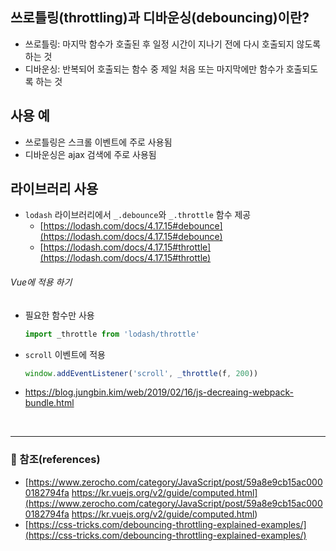 
## 쓰로틀링(throttling)과 디바운싱(debouncing)이란?
* 쓰로틀링: 마지막 함수가 호출된 후 일정 시간이 지나기 전에 다시 호출되지 않도록 하는 것
* 디바운싱: 반복되어 호출되는 함수 중 제일 처음 또는 마지막에만 함수가 호출되도록 하는 것

## 사용 예
* 쓰로틀링은 스크롤 이벤트에 주로 사용됨
* 디바운싱은 ajax 검색에 주로 사용됨

## 라이브러리 사용
* `lodash` 라이브러리에서 `_.debounce`와 `_.throttle` 함수 제공
    * [https://lodash.com/docs/4.17.15#debounce](https://lodash.com/docs/4.17.15#debounce)
    * [https://lodash.com/docs/4.17.15#throttle](https://lodash.com/docs/4.17.15#throttle)

###### Vue에 적용 하기
* 필요한 함수만 사용
    ```js
    import _throttle from 'lodash/throttle'
    ```
* `scroll` 이벤트에 적용
    ```js
    window.addEventListener('scroll', _throttle(f, 200))
    ```
* https://blog.jungbin.kim/web/2019/02/16/js-decreaing-webpack-bundle.html

<br>

---
### :bookmark_tabs: 참조(references)
- [https://www.zerocho.com/category/JavaScript/post/59a8e9cb15ac0000182794fa
https://kr.vuejs.org/v2/guide/computed.html](https://www.zerocho.com/category/JavaScript/post/59a8e9cb15ac0000182794fa
https://kr.vuejs.org/v2/guide/computed.html)
- [https://css-tricks.com/debouncing-throttling-explained-examples/](https://css-tricks.com/debouncing-throttling-explained-examples/)